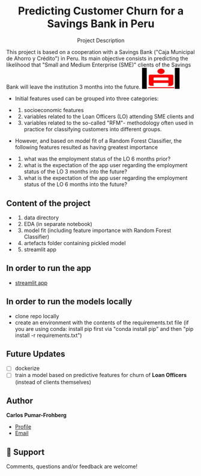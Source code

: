 <h1 align="center">Predicting Customer Churn for a Savings Bank in Peru</h1>
<p align="center">Project Description</p>
This project is based on a cooperation with a Savings Bank ("Caja Municipal de Ahorro y Crédito") in Peru. Its main objective consists in predicting the likelihood that "Small and Medium Enterprise (SME)" clients of the Savings Bank will leave the institution 3 months into the future. 

<img src ="images/CMAC.jpg" width = "100">

* Initial features used can be grouped into three categories:
* 1. socioeconomic features
* 2. variables related to the Loan Officers (LO) attending SME clients and 
* 3. variables related to the so-called "RFM"- methodology often used in practice for classifying customers into different groups. 

* However, and based on model fit of a Random Forest Classifier, the following features resulted as having greatest importance
* 1. what was the employment status of the LO 6 months prior?
* 2. what is the expectation of the app user regarding the employment status of the LO 3 months into the future?
* 3. what is the expectation of the app user regarding the employment status of the LO 6 months into the future?

## Content of the project
* 1. data directory
* 2. EDA (in separate notebook)
* 3. model fit (including feature importance with Random Forest Classifier)
* 4. artefacts folder containing pickled model
* 5. streamlit app

## In order to run the app
- [streamlit app](https://cpumarfrohberg-customer-churn-app-app-l4ixej.streamlitapp.com/)

## In order to run the models locally
- clone repo locally
- create an environment with the contents of the requirements.txt file (if you are using conda: install pip first via "conda install pip" and then "pip install -r requirements.txt")

## Future Updates
- [ ] dockerize
- [ ] train a model based on predictive features for churn of **Loan Officers** (instead of clients themselves)

## Author

**Carlos Pumar-Frohberg**

- [Profile](https://github.com/cpumarfrohberg)
- [Email](mailto:cpumarfrohberg@gmail.com?subject=Hi "Hi!")


## 🤝 Support

Comments, questions and/or feedback are welcome!

